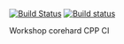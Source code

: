 [![Build Status](https://travis-ci.org/mik13dd/corehard-my.svg?branch=master)](https://travis-ci.org/mik13dd/corehard-my)
[![Build status](https://ci.appveyor.com/api/projects/status/7v2s7icw5giu3hqw?svg=true)](https://ci.appveyor.com/project/mik13dd/corehard-my)



Workshop corehard CPP CI 